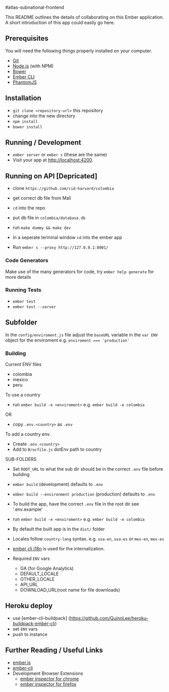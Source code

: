 #atlas-subnational-frontend

This README outlines the details of collaborating on this Ember application.
A short introduction of this app could easily go here.

## Prerequisites

You will need the following things properly installed on your computer.

* [Git](http://git-scm.com/)
* [Node.js](http://nodejs.org/) (with NPM)
* [Bower](http://bower.io/)
* [Ember CLI](http://www.ember-cli.com/)
* [PhantomJS](http://phantomjs.org/)

## Installation

* `git clone <repository-url>` this repository
* change into the new directory
* `npm install`
* `bower install`

## Running / Development

* `ember server` or `ember s` (these are the same)
* Visit your app at [http://localhost:4200](http://localhost:4200).

## Running on API [Depricated]
* clone `https://github.com/cid-harvard/colombia`
* get correct db file from Mali
* `cd` into the repo
* put db file in `colombia/database.db`
* run `make dummy && make dev`

*  In a seperate terminal window `cd` into the ember app
*  Run `ember s --proxy http://127.0.0.1:8001/`

### Code Generators

Make use of the many generators for code, try `ember help generate` for more details

### Running Tests

* `ember test`
* `ember test --server`

## Subfolder

In the `config/enviroment.js` file adjust the `baseURL` variable in the `var ENV` object for the enviroment e.g. `enviroment === 'production'`

### Building

Current ENV files
*  colombia
*  mexico
*  peru

To use a country
* run `ember build -e <enviroment>` e.g. `ember build -e colombia`

OR

* copy `.env.<country>` as `.env`

To add a country env.

* Create `.env.<country>`
* Add to `Brocfile.js` dotEnv path to country

SUB-FOLDERS
* Set `ROOT_URL` to what the sub dir should be in the correct `.env` file before building

* `ember build` (development) defaults to `.env`
* `ember build --environment production` (production) defaults to `.env`

* To build the app, have the correct `.env` file in the root dir see '.env.example'
* run `ember build -e <enviroment>` e.g. `ember build -e colombia`
* By default the built app is in the `dist/` folder
* Locales follow `country-lang` syntax.  e.g. `usa-en`, `usa-es` or `mex-en`, `mex-es`
* [ember cli i18n](https://github.com/jamesarosen/ember-i18n) is used for the internalization.


* Required `ENV` vars
  * GA (for Google Analytics)
  * DEFAULT_LOCALE
  * OTHER_LOCALE
  * API_URL
  * DOWNLOAD_URL(root name for file downloads)


## Heroku deploy

* use [ember-cli-buildpack] (https://github.com/QuinnLee/heroku-buildpack-ember-cli)
* set `ENV` vars
* push to instance

## Further Reading / Useful Links

* [ember.js](http://emberjs.com/)
* [ember-cli](http://www.ember-cli.com/)
* Development Browser Extensions
  * [ember inspector for chrome](https://chrome.google.com/webstore/detail/ember-inspector/bmdblncegkenkacieihfhpjfppoconhi)
  * [ember inspector for firefox](https://addons.mozilla.org/en-US/firefox/addon/ember-inspector/)

